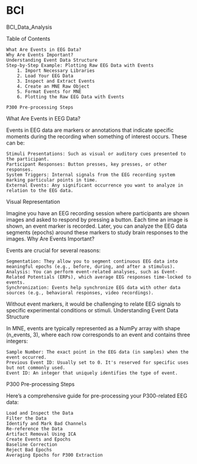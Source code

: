 # BCI
BCI_Data_Analysis


Table of Contents

    What Are Events in EEG Data?
    Why Are Events Important?
    Understanding Event Data Structure
    Step-by-Step Example: Plotting Raw EEG Data with Events
        1. Import Necessary Libraries
        2. Load Your EEG Data
        3. Inspect and Extract Events
        4. Create an MNE Raw Object
        5. Format Events for MNE
        6. Plotting the Raw EEG Data with Events
        
    P300 Pre-processing Steps





What Are Events in EEG Data?

Events in EEG data are markers or annotations that indicate specific moments during the recording when something of interest occurs. These can be:

    Stimuli Presentations: Such as visual or auditory cues presented to the participant.
    Participant Responses: Button presses, key presses, or other responses.
    System Triggers: Internal signals from the EEG recording system marking particular points in time.
    External Events: Any significant occurrence you want to analyze in relation to the EEG data.

Visual Representation

Imagine you have an EEG recording session where participants are shown images and asked to respond by pressing a button. Each time an image is shown, an event marker is recorded. Later, you can analyze the EEG data segments (epochs) around these markers to study brain responses to the images.
Why Are Events Important?

Events are crucial for several reasons:

    Segmentation: They allow you to segment continuous EEG data into meaningful epochs (e.g., before, during, and after a stimulus).
    Analysis: You can perform event-related analyses, such as Event-Related Potentials (ERPs), which average EEG responses time-locked to events.
    Synchronization: Events help synchronize EEG data with other data sources (e.g., behavioral responses, video recordings).

Without event markers, it would be challenging to relate EEG signals to specific experimental conditions or stimuli.
Understanding Event Data Structure

In MNE, events are typically represented as a NumPy array with shape (n_events, 3), where each row corresponds to an event and contains three integers:

    Sample Number: The exact point in the EEG data (in samples) when the event occurred.
    Previous Event ID: Usually set to 0. It's reserved for specific uses but not commonly used.
    Event ID: An integer that uniquely identifies the type of event.


P300 Pre-processing Steps

Here’s a comprehensive guide for pre-processing your P300-related EEG data:

    Load and Inspect the Data
    Filter the Data
    Identify and Mark Bad Channels
    Re-reference the Data
    Artifact Removal Using ICA
    Create Events and Epochs
    Baseline Correction
    Reject Bad Epochs
    Averaging Epochs for P300 Extraction
